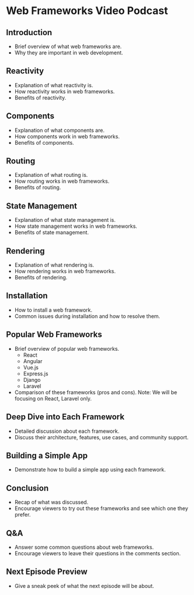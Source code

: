 # Web Frameworks Video Podcast

## Introduction
- Brief overview of what web frameworks are.
- Why they are important in web development.

## Reactivity
- Explanation of what reactivity is.
- How reactivity works in web frameworks.
- Benefits of reactivity.

## Components
- Explanation of what components are.
- How components work in web frameworks.
- Benefits of components.

## Routing
- Explanation of what routing is.
- How routing works in web frameworks.
- Benefits of routing.

## State Management
- Explanation of what state management is.
- How state management works in web frameworks.
- Benefits of state management.

## Rendering
- Explanation of what rendering is.
- How rendering works in web frameworks.
- Benefits of rendering.

## Installation
- How to install a web framework.
- Common issues during installation and how to resolve them.

## Popular Web Frameworks
- Brief overview of popular web frameworks.
    - React
    - Angular
    - Vue.js
    - Express.js
    - Django
    - Laravel
- Comparison of these frameworks (pros and cons).
Note: We will be focusing on React, Laravel only.

## Deep Dive into Each Framework
- Detailed discussion about each framework.
- Discuss their architecture, features, use cases, and community support.

## Building a Simple App
- Demonstrate how to build a simple app using each framework.

## Conclusion
- Recap of what was discussed.
- Encourage viewers to try out these frameworks and see which one they prefer.

## Q&A
- Answer some common questions about web frameworks.
- Encourage viewers to leave their questions in the comments section.

## Next Episode Preview
- Give a sneak peek of what the next episode will be about.